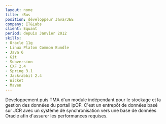 ```yaml
---
layout: none
title: rBus
position: développeur Java/JEE
company: IT&Labs
client: Equant
period: depuis Janvier 2012
skills:
- Oracle 11g
- Linux Platon Common Bundle
- Java 6
- Git
- Subversion
- CXF 2.4
- Spring 3.1
- Jackrabbit 2.4
- Wicket
- Maven
---
```

Développement puis TMA d'un module indépendant pour le stockage et la gestion des données du portail ipOP. C'est un entrepôt de données basé sur JCR avec un système de synchronisation vers une base de données Oracle afin d'assurer les performances requises.

